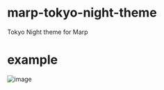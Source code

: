 # marp-tokyo-night-theme
Tokyo Night theme for Marp

# example
![image](https://github.com/michirakara/marp-tokyo-night-theme/assets/101083390/214157df-0770-4147-b10a-25ea114e7976)
